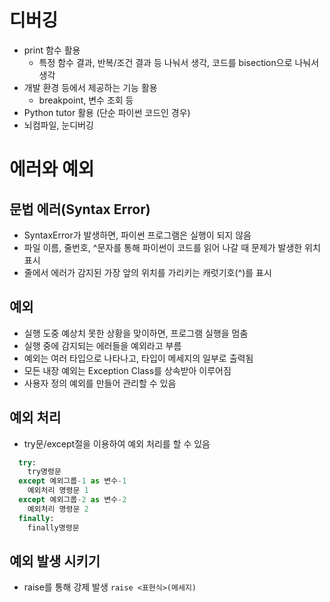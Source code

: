 # 디버깅

- print 함수 활용
  - 특정 함수 결과, 반복/조건 결과 등 나눠서 생각, 코드를 bisection으로 나눠서 생각
- 개발 환경 등에서 제공하는 기능 활용
  - breakpoint, 변수 조회 등
- Python tutor 활용 (단순 파이썬 코드인 경우)
- 뇌컴파일, 눈디버깅

# 에러와 예외

## 문법 에러(Syntax Error)

- SyntaxError가 발생하면, 파이썬 프로그램은 실행이 되지 않음
- 파일 이름, 줄번호, ^문자를 통해 파이썬이 코드를 읽어 나갈 때 문제가 발생한 위치 표시
- 줄에서 에러가 감지된 가장 앞의 위치를 가리키는 캐럿기호(^)를 표시

## 예외

- 실행 도중 예상치 못한 상황을 맞이하면, 프로그램 실행을 멈춤
- 실행 중에 감지되는 에러들을 예외라고 부름
- 예외는 여러 타입으로 나타나고, 타입이 메세지의 일부로 출력됨
- 모든 내장 예외는 Exception Class를 상속받아 이루어짐
- 사용자 정의 예외를 만들어 관리할 수 있음

## 예외 처리

- try문/except절을 이용하여 예외 처리를 할 수 있음

```python
  try:
    try명령문
  except 예외그룹-1 as 변수-1
    예외처리 명령문 1
  except 예외그룹-2 as 변수-2
    예외처리 명령문 2
  finally:
    finally명령문
```

## 예외 발생 시키기

- raise를 통해 강제 발생
  `raise <표현식>(메세지)`
